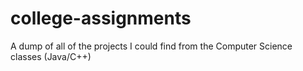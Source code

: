 # college-assignments
A dump of all of the projects I could find from the Computer Science classes (Java/C++)
